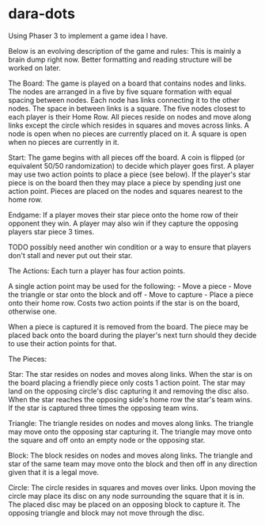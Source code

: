 
# dara-dots
Using Phaser 3 to implement a game idea I have.

Below is an evolving description of the game and rules:
This is mainly a brain dump right now. Better formatting
and reading structure will be worked on later.

The Board:
The game is played on a board that contains nodes and links. 
The nodes are arranged in a five by five square formation
with equal spacing between nodes. Each node has links connecting
it to the other nodes. The space in between links is a square.
The five nodes closest to each player is their Home Row.
All pieces reside on nodes and move along links except
the circle which resides in squares and moves across links.
A node is open when no pieces are currently placed on it.
A square is open when no pieces are currently in it.

Start:
The game begins with all pieces off the board. A coin
is flipped (or equivalent 50/50 randomization) to decide
which player goes first. A player may use two action points
to place a piece (see below). If the player's star piece
is on the board then they may place a piece by spending 
just one action point. Pieces are placed on the nodes and 
squares nearest to the home row.

Endgame:
If a player moves their star piece onto the home row of their
opponent they win.
A player may also win if they capture the opposing players star
piece 3 times.

TODO possibly need another win condition or a way to ensure
that players don't stall and never put out their star.

The Actions:
Each turn a player has four action points.

A single action point may be used for the following:
    - Move a piece
    - Move the triangle or star onto the block and off
    - Move to capture
    - Place a piece onto their home row.
        Costs two action points if the star is on 
        the board, otherwise one.

When a piece is captured it is removed from the board.
The piece may be placed back onto the board during
the player's next turn should they decide to use
their action points for that.

The Pieces:

Star:
The star resides on nodes and moves along links.
When the star is on the board placing a friendly
piece only costs 1 action point.
The star may land on the opposing circle's disc
capturing it and removing the disc also.
When the star reaches the opposing side's home row 
the star's team wins.
If the star is captured three times the opposing team
wins.

Triangle:
The triangle resides on nodes and moves along links.
The triangle may move onto the opposing star capturing
it.
The triangle may move onto the square and off onto
an empty node or the opposing star.

Block:
The block resides on nodes and moves along links.
The triangle and star of the same team may move onto
the block and then off in any direction given that it
is a legal move.

Circle:
The circle resides in squares and moves over links.
Upon moving the circle may place its disc on any
node surrounding the square that it is in.
The placed disc may be placed on an opposing block
to capture it.
The opposing triangle and block may not move through
the disc.

